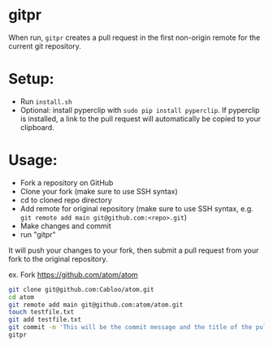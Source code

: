 gitpr
=======
When run, `gitpr` creates a pull request in the first non-origin remote for the current git repository.

Setup:
=======
- Run `install.sh`
- Optional: install pyperclip with `sudo pip install pyperclip`. If pyperclip is installed, a link to the pull request will automatically be copied to your clipboard.

Usage:
=======
- Fork a repository on GitHub
- Clone your fork (make sure to use SSH syntax)
- cd to cloned repo directory
- Add remote for original repository (make sure to use SSH syntax, e.g. `git remote add main git@github.com:<repo>.git`)
- Make changes and commit
- run "gitpr"

It will push your changes to your fork, then submit a pull request from your fork to the original repository.

ex. Fork https://github.com/atom/atom
```bash
git clone git@github.com:Cabloo/atom.git
cd atom
git remote add main git@github.com:atom/atom.git
touch testfile.txt
git add testfile.txt
git commit -m 'This will be the commit message and the title of the pull request'
gitpr
```
